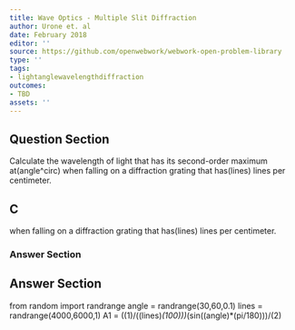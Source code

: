 ```yaml
---
title: Wave Optics - Multiple Slit Diffraction
author: Urone et. al
date: February 2018
editor: ''
source: https://github.com/openwebwork/webwork-open-problem-library
type: ''
tags:
- lightanglewavelengthdiffraction
outcomes:
- TBD
assets: ''
---
```


## Question Section 

Calculate the wavelength of light that has its second-order maximum at(angle^circ) when falling on a diffraction grating that has(lines) lines per centimeter.
## C
when falling on a diffraction grating that has(lines) lines per centimeter.
### Answer Section


## Answer Section

from random import randrange
angle = randrange(30,60,0.1)
lines = randrange(4000,6000,1)
A1 = ((1)/((lines)*(100)))*(sin((angle)*(pi/180)))/(2)